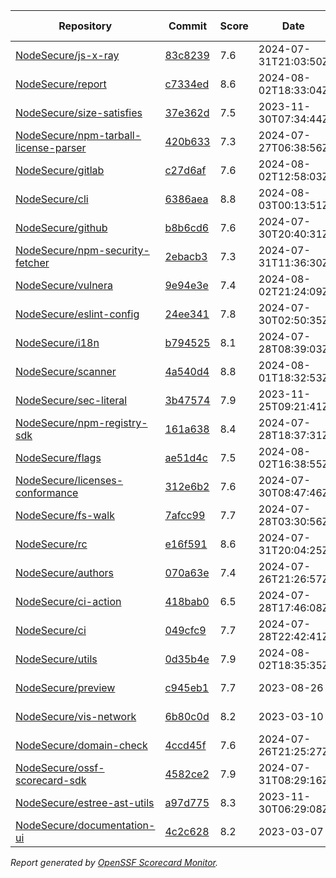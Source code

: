 <!-- OPENSSF-SCORECARD-MONITOR:START -->

| Repository | Commit | Score | Date | Score Delta | Report | StepSecurity |
| -- | -- | -- | -- | -- | -- | -- |
| [NodeSecure/js-x-ray](https://github.com/NodeSecure/js-x-ray) | [83c8239](https://github.com/NodeSecure/js-x-ray/commit/83c8239e49abd652f5148f34add9192c5bb4ad17) | 7.6 | 2024-07-31T21:03:50Z | 0 / [Details](https://ossf.github.io/scorecard-visualizer/#/projects/github.com/NodeSecure/js-x-ray/compare/5fcd7a5c60adc1c02783f7ca31788d7a7e8b9141/83c8239e49abd652f5148f34add9192c5bb4ad17) | [View](https://ossf.github.io/scorecard-visualizer/#/projects/github.com/NodeSecure/js-x-ray/commit/83c8239e49abd652f5148f34add9192c5bb4ad17) | [Fix it](https://app.stepsecurity.io/securerepo?repo=NodeSecure/js-x-ray) |
| [NodeSecure/report](https://github.com/NodeSecure/report) | [c7334ed](https://github.com/NodeSecure/report/commit/c7334edfe3525a95da13ec5fe6a112734d6e1888) | 8.6 | 2024-08-02T18:33:04Z | -0.1 / [Details](https://ossf.github.io/scorecard-visualizer/#/projects/github.com/NodeSecure/report/compare/526117a75c3939f7b459fe749e5e4d8bbb6582a5/c7334edfe3525a95da13ec5fe6a112734d6e1888) | [View](https://ossf.github.io/scorecard-visualizer/#/projects/github.com/NodeSecure/report/commit/c7334edfe3525a95da13ec5fe6a112734d6e1888) | [Fix it](https://app.stepsecurity.io/securerepo?repo=NodeSecure/report) |
| [NodeSecure/size-satisfies](https://github.com/NodeSecure/size-satisfies) | [37e362d](https://github.com/NodeSecure/size-satisfies/commit/37e362d756ea07662ee8052320a7d4ec1c097cad) | 7.5 | 2023-11-30T07:34:44Z | 0 / [Details](https://ossf.github.io/scorecard-visualizer/#/projects/github.com/NodeSecure/size-satisfies/compare/37e362d756ea07662ee8052320a7d4ec1c097cad/37e362d756ea07662ee8052320a7d4ec1c097cad) | [View](https://ossf.github.io/scorecard-visualizer/#/projects/github.com/NodeSecure/size-satisfies/commit/37e362d756ea07662ee8052320a7d4ec1c097cad) | [Fix it](https://app.stepsecurity.io/securerepo?repo=NodeSecure/size-satisfies) |
| [NodeSecure/npm-tarball-license-parser](https://github.com/NodeSecure/npm-tarball-license-parser) | [420b633](https://github.com/NodeSecure/npm-tarball-license-parser/commit/420b6331a6f3c07c5f20bb8f58d3394b88007c54) | 7.3 | 2024-07-27T06:38:56Z | 0 / [Details](https://ossf.github.io/scorecard-visualizer/#/projects/github.com/NodeSecure/npm-tarball-license-parser/compare/420b6331a6f3c07c5f20bb8f58d3394b88007c54/420b6331a6f3c07c5f20bb8f58d3394b88007c54) | [View](https://ossf.github.io/scorecard-visualizer/#/projects/github.com/NodeSecure/npm-tarball-license-parser/commit/420b6331a6f3c07c5f20bb8f58d3394b88007c54) | [Fix it](https://app.stepsecurity.io/securerepo?repo=NodeSecure/npm-tarball-license-parser) |
| [NodeSecure/gitlab](https://github.com/NodeSecure/gitlab) | [c27d6af](https://github.com/NodeSecure/gitlab/commit/c27d6af8c1c07ff172dac9b93f988bb3fe3b89a8) | 7.6 | 2024-08-02T12:58:03Z | 0 / [Details](https://ossf.github.io/scorecard-visualizer/#/projects/github.com/NodeSecure/gitlab/compare/c27d6af8c1c07ff172dac9b93f988bb3fe3b89a8/c27d6af8c1c07ff172dac9b93f988bb3fe3b89a8) | [View](https://ossf.github.io/scorecard-visualizer/#/projects/github.com/NodeSecure/gitlab/commit/c27d6af8c1c07ff172dac9b93f988bb3fe3b89a8) | [Fix it](https://app.stepsecurity.io/securerepo?repo=NodeSecure/gitlab) |
| [NodeSecure/cli](https://github.com/NodeSecure/cli) | [6386aea](https://github.com/NodeSecure/cli/commit/6386aea236a49b583bc44cd0936038311f4aa18e) | 8.8 | 2024-08-03T00:13:51Z | 0 / [Details](https://ossf.github.io/scorecard-visualizer/#/projects/github.com/NodeSecure/cli/compare/21b8b0aeee7f1ee9d6db4a4bf5398180f2261d69/6386aea236a49b583bc44cd0936038311f4aa18e) | [View](https://ossf.github.io/scorecard-visualizer/#/projects/github.com/NodeSecure/cli/commit/6386aea236a49b583bc44cd0936038311f4aa18e) | [Fix it](https://app.stepsecurity.io/securerepo?repo=NodeSecure/cli) |
| [NodeSecure/github](https://github.com/NodeSecure/github) | [b8b6cd6](https://github.com/NodeSecure/github/commit/b8b6cd6fc741f0dbb15dee54a99f511d70529d77) | 7.6 | 2024-07-30T20:40:31Z | 0 / [Details](https://ossf.github.io/scorecard-visualizer/#/projects/github.com/NodeSecure/github/compare/b8b6cd6fc741f0dbb15dee54a99f511d70529d77/b8b6cd6fc741f0dbb15dee54a99f511d70529d77) | [View](https://ossf.github.io/scorecard-visualizer/#/projects/github.com/NodeSecure/github/commit/b8b6cd6fc741f0dbb15dee54a99f511d70529d77) | [Fix it](https://app.stepsecurity.io/securerepo?repo=NodeSecure/github) |
| [NodeSecure/npm-security-fetcher](https://github.com/NodeSecure/npm-security-fetcher) | [2ebacb3](https://github.com/NodeSecure/npm-security-fetcher/commit/2ebacb30f5c504e1bcb3bb32ca93cf18335d7d07) | 7.3 | 2024-07-31T11:36:30Z | 0 / [Details](https://ossf.github.io/scorecard-visualizer/#/projects/github.com/NodeSecure/npm-security-fetcher/compare/2ebacb30f5c504e1bcb3bb32ca93cf18335d7d07/2ebacb30f5c504e1bcb3bb32ca93cf18335d7d07) | [View](https://ossf.github.io/scorecard-visualizer/#/projects/github.com/NodeSecure/npm-security-fetcher/commit/2ebacb30f5c504e1bcb3bb32ca93cf18335d7d07) | [Fix it](https://app.stepsecurity.io/securerepo?repo=NodeSecure/npm-security-fetcher) |
| [NodeSecure/vulnera](https://github.com/NodeSecure/vulnera) | [9e94e3e](https://github.com/NodeSecure/vulnera/commit/9e94e3e0a7e1257cdfaedc42f910452f8c74d914) | 7.4 | 2024-08-02T21:24:09Z | 0 / [Details](https://ossf.github.io/scorecard-visualizer/#/projects/github.com/NodeSecure/vulnera/compare/9e94e3e0a7e1257cdfaedc42f910452f8c74d914/9e94e3e0a7e1257cdfaedc42f910452f8c74d914) | [View](https://ossf.github.io/scorecard-visualizer/#/projects/github.com/NodeSecure/vulnera/commit/9e94e3e0a7e1257cdfaedc42f910452f8c74d914) | [Fix it](https://app.stepsecurity.io/securerepo?repo=NodeSecure/vulnera) |
| [NodeSecure/eslint-config](https://github.com/NodeSecure/eslint-config) | [24ee341](https://github.com/NodeSecure/eslint-config/commit/24ee341dd582f178cb5524f0b6ecc4c4082310a2) | 7.8 | 2024-07-30T02:50:35Z | 0 / [Details](https://ossf.github.io/scorecard-visualizer/#/projects/github.com/NodeSecure/eslint-config/compare/24ee341dd582f178cb5524f0b6ecc4c4082310a2/24ee341dd582f178cb5524f0b6ecc4c4082310a2) | [View](https://ossf.github.io/scorecard-visualizer/#/projects/github.com/NodeSecure/eslint-config/commit/24ee341dd582f178cb5524f0b6ecc4c4082310a2) | [Fix it](https://app.stepsecurity.io/securerepo?repo=NodeSecure/eslint-config) |
| [NodeSecure/i18n](https://github.com/NodeSecure/i18n) | [b794525](https://github.com/NodeSecure/i18n/commit/b79452564b9382663a566b4f169b19c4da07b994) | 8.1 | 2024-07-28T08:39:03Z | 0 / [Details](https://ossf.github.io/scorecard-visualizer/#/projects/github.com/NodeSecure/i18n/compare/b79452564b9382663a566b4f169b19c4da07b994/b79452564b9382663a566b4f169b19c4da07b994) | [View](https://ossf.github.io/scorecard-visualizer/#/projects/github.com/NodeSecure/i18n/commit/b79452564b9382663a566b4f169b19c4da07b994) | [Fix it](https://app.stepsecurity.io/securerepo?repo=NodeSecure/i18n) |
| [NodeSecure/scanner](https://github.com/NodeSecure/scanner) | [4a540d4](https://github.com/NodeSecure/scanner/commit/4a540d4bb813125b0f3725623c0a29e18c6b7ed9) | 8.8 | 2024-08-01T18:32:53Z | 0 / [Details](https://ossf.github.io/scorecard-visualizer/#/projects/github.com/NodeSecure/scanner/compare/8bf6264682ffe36f48028da2a5a3ea89f8463f15/4a540d4bb813125b0f3725623c0a29e18c6b7ed9) | [View](https://ossf.github.io/scorecard-visualizer/#/projects/github.com/NodeSecure/scanner/commit/4a540d4bb813125b0f3725623c0a29e18c6b7ed9) | [Fix it](https://app.stepsecurity.io/securerepo?repo=NodeSecure/scanner) |
| [NodeSecure/sec-literal](https://github.com/NodeSecure/sec-literal) | [3b47574](https://github.com/NodeSecure/sec-literal/commit/3b475747f5c3891946c40d9ad4e8096500e1a206) | 7.9 | 2023-11-25T09:21:41Z | 0 / [Details](https://ossf.github.io/scorecard-visualizer/#/projects/github.com/NodeSecure/sec-literal/compare/3b475747f5c3891946c40d9ad4e8096500e1a206/3b475747f5c3891946c40d9ad4e8096500e1a206) | [View](https://ossf.github.io/scorecard-visualizer/#/projects/github.com/NodeSecure/sec-literal/commit/3b475747f5c3891946c40d9ad4e8096500e1a206) | [Fix it](https://app.stepsecurity.io/securerepo?repo=NodeSecure/sec-literal) |
| [NodeSecure/npm-registry-sdk](https://github.com/NodeSecure/npm-registry-sdk) | [161a638](https://github.com/NodeSecure/npm-registry-sdk/commit/161a638e028ce99bc5facf307c02a3fcdbb3eb4c) | 8.4 | 2024-07-28T18:37:31Z | 0 / [Details](https://ossf.github.io/scorecard-visualizer/#/projects/github.com/NodeSecure/npm-registry-sdk/compare/161a638e028ce99bc5facf307c02a3fcdbb3eb4c/161a638e028ce99bc5facf307c02a3fcdbb3eb4c) | [View](https://ossf.github.io/scorecard-visualizer/#/projects/github.com/NodeSecure/npm-registry-sdk/commit/161a638e028ce99bc5facf307c02a3fcdbb3eb4c) | [Fix it](https://app.stepsecurity.io/securerepo?repo=NodeSecure/npm-registry-sdk) |
| [NodeSecure/flags](https://github.com/NodeSecure/flags) | [ae51d4c](https://github.com/NodeSecure/flags/commit/ae51d4cfe0c5f49007d726dd9b2b0b47ad14a0f9) | 7.5 | 2024-08-02T16:38:55Z | 0 / [Details](https://ossf.github.io/scorecard-visualizer/#/projects/github.com/NodeSecure/flags/compare/3e5ed0c940f8f7de030edb42e4d16eb640296c8b/ae51d4cfe0c5f49007d726dd9b2b0b47ad14a0f9) | [View](https://ossf.github.io/scorecard-visualizer/#/projects/github.com/NodeSecure/flags/commit/ae51d4cfe0c5f49007d726dd9b2b0b47ad14a0f9) | [Fix it](https://app.stepsecurity.io/securerepo?repo=NodeSecure/flags) |
| [NodeSecure/licenses-conformance](https://github.com/NodeSecure/licenses-conformance) | [312e6b2](https://github.com/NodeSecure/licenses-conformance/commit/312e6b29f729dda7ac6d16a056d0f5c4bc8c1361) | 7.6 | 2024-07-30T08:47:46Z | 0 / [Details](https://ossf.github.io/scorecard-visualizer/#/projects/github.com/NodeSecure/licenses-conformance/compare/3f14f46ea080f622525c6f685abdab3f3f164813/312e6b29f729dda7ac6d16a056d0f5c4bc8c1361) | [View](https://ossf.github.io/scorecard-visualizer/#/projects/github.com/NodeSecure/licenses-conformance/commit/312e6b29f729dda7ac6d16a056d0f5c4bc8c1361) | [Fix it](https://app.stepsecurity.io/securerepo?repo=NodeSecure/licenses-conformance) |
| [NodeSecure/fs-walk](https://github.com/NodeSecure/fs-walk) | [7afcc99](https://github.com/NodeSecure/fs-walk/commit/7afcc99b454e3a05f7410ab658914399309014fe) | 7.7 | 2024-07-28T03:30:56Z | 0 / [Details](https://ossf.github.io/scorecard-visualizer/#/projects/github.com/NodeSecure/fs-walk/compare/7afcc99b454e3a05f7410ab658914399309014fe/7afcc99b454e3a05f7410ab658914399309014fe) | [View](https://ossf.github.io/scorecard-visualizer/#/projects/github.com/NodeSecure/fs-walk/commit/7afcc99b454e3a05f7410ab658914399309014fe) | [Fix it](https://app.stepsecurity.io/securerepo?repo=NodeSecure/fs-walk) |
| [NodeSecure/rc](https://github.com/NodeSecure/rc) | [e16f591](https://github.com/NodeSecure/rc/commit/e16f5913d001f39eec5cc6c75514a03532b6d4c7) | 8.6 | 2024-07-31T20:04:25Z | 0.2 / [Details](https://ossf.github.io/scorecard-visualizer/#/projects/github.com/NodeSecure/rc/compare/b6fab01428ce006ad21ecfe1c4ddfa12ee6865ff/e16f5913d001f39eec5cc6c75514a03532b6d4c7) | [View](https://ossf.github.io/scorecard-visualizer/#/projects/github.com/NodeSecure/rc/commit/e16f5913d001f39eec5cc6c75514a03532b6d4c7) | [Fix it](https://app.stepsecurity.io/securerepo?repo=NodeSecure/rc) |
| [NodeSecure/authors](https://github.com/NodeSecure/authors) | [070a63e](https://github.com/NodeSecure/authors/commit/070a63e3fab151f9d38a2c13e76cfa69c01b1bf3) | 7.4 | 2024-07-26T21:26:57Z | 0 / [Details](https://ossf.github.io/scorecard-visualizer/#/projects/github.com/NodeSecure/authors/compare/070a63e3fab151f9d38a2c13e76cfa69c01b1bf3/070a63e3fab151f9d38a2c13e76cfa69c01b1bf3) | [View](https://ossf.github.io/scorecard-visualizer/#/projects/github.com/NodeSecure/authors/commit/070a63e3fab151f9d38a2c13e76cfa69c01b1bf3) | [Fix it](https://app.stepsecurity.io/securerepo?repo=NodeSecure/authors) |
| [NodeSecure/ci-action](https://github.com/NodeSecure/ci-action) | [418bab0](https://github.com/NodeSecure/ci-action/commit/418bab00837e1100cf5e878e1b4237d6dd82db29) | 6.5 | 2024-07-28T17:46:08Z | 0 / [Details](https://ossf.github.io/scorecard-visualizer/#/projects/github.com/NodeSecure/ci-action/compare/418bab00837e1100cf5e878e1b4237d6dd82db29/418bab00837e1100cf5e878e1b4237d6dd82db29) | [View](https://ossf.github.io/scorecard-visualizer/#/projects/github.com/NodeSecure/ci-action/commit/418bab00837e1100cf5e878e1b4237d6dd82db29) | [Fix it](https://app.stepsecurity.io/securerepo?repo=NodeSecure/ci-action) |
| [NodeSecure/ci](https://github.com/NodeSecure/ci) | [049cfc9](https://github.com/NodeSecure/ci/commit/049cfc900c6e35e563929ff6918d02cf1f5fc22b) | 7.7 | 2024-07-28T22:42:41Z | 0 / [Details](https://ossf.github.io/scorecard-visualizer/#/projects/github.com/NodeSecure/ci/compare/049cfc900c6e35e563929ff6918d02cf1f5fc22b/049cfc900c6e35e563929ff6918d02cf1f5fc22b) | [View](https://ossf.github.io/scorecard-visualizer/#/projects/github.com/NodeSecure/ci/commit/049cfc900c6e35e563929ff6918d02cf1f5fc22b) | [Fix it](https://app.stepsecurity.io/securerepo?repo=NodeSecure/ci) |
| [NodeSecure/utils](https://github.com/NodeSecure/utils) | [0d35b4e](https://github.com/NodeSecure/utils/commit/0d35b4e47068158335f43b99297fddbf55cf2d3e) | 7.9 | 2024-08-02T18:35:35Z | 0 / [Details](https://ossf.github.io/scorecard-visualizer/#/projects/github.com/NodeSecure/utils/compare/0d35b4e47068158335f43b99297fddbf55cf2d3e/0d35b4e47068158335f43b99297fddbf55cf2d3e) | [View](https://ossf.github.io/scorecard-visualizer/#/projects/github.com/NodeSecure/utils/commit/0d35b4e47068158335f43b99297fddbf55cf2d3e) | [Fix it](https://app.stepsecurity.io/securerepo?repo=NodeSecure/utils) |
| [NodeSecure/preview](https://github.com/NodeSecure/preview) | [c945eb1](https://github.com/NodeSecure/preview/commit/c945eb1a0af71512061b7be8314ee38a939cd524) | 7.7 | 2023-08-26 | 0 / [Details](https://ossf.github.io/scorecard-visualizer/#/projects/github.com/NodeSecure/preview/compare/c945eb1a0af71512061b7be8314ee38a939cd524/c945eb1a0af71512061b7be8314ee38a939cd524) | [View](https://ossf.github.io/scorecard-visualizer/#/projects/github.com/NodeSecure/preview/commit/c945eb1a0af71512061b7be8314ee38a939cd524) | [Fix it](https://app.stepsecurity.io/securerepo?repo=NodeSecure/preview) |
| [NodeSecure/vis-network](https://github.com/NodeSecure/vis-network) | [6b80c0d](https://github.com/NodeSecure/vis-network/commit/6b80c0db98cd2d08be6de39fb5c97298376a86c0) | 8.2 | 2023-03-10 | 0 / [Details](https://ossf.github.io/scorecard-visualizer/#/projects/github.com/NodeSecure/vis-network/compare/6b80c0db98cd2d08be6de39fb5c97298376a86c0/6b80c0db98cd2d08be6de39fb5c97298376a86c0) | [View](https://ossf.github.io/scorecard-visualizer/#/projects/github.com/NodeSecure/vis-network/commit/6b80c0db98cd2d08be6de39fb5c97298376a86c0) | [Fix it](https://app.stepsecurity.io/securerepo?repo=NodeSecure/vis-network) |
| [NodeSecure/domain-check](https://github.com/NodeSecure/domain-check) | [4ccd45f](https://github.com/NodeSecure/domain-check/commit/4ccd45f37ad37a6078211683f4dacacd2bbbe489) | 7.6 | 2024-07-26T21:25:27Z | 0 / [Details](https://ossf.github.io/scorecard-visualizer/#/projects/github.com/NodeSecure/domain-check/compare/4ccd45f37ad37a6078211683f4dacacd2bbbe489/4ccd45f37ad37a6078211683f4dacacd2bbbe489) | [View](https://ossf.github.io/scorecard-visualizer/#/projects/github.com/NodeSecure/domain-check/commit/4ccd45f37ad37a6078211683f4dacacd2bbbe489) | [Fix it](https://app.stepsecurity.io/securerepo?repo=NodeSecure/domain-check) |
| [NodeSecure/ossf-scorecard-sdk](https://github.com/NodeSecure/ossf-scorecard-sdk) | [4582ce2](https://github.com/NodeSecure/ossf-scorecard-sdk/commit/4582ce27e46053f864a7d0125a14a1920f8aef57) | 7.9 | 2024-07-31T08:29:16Z | 0.2 / [Details](https://ossf.github.io/scorecard-visualizer/#/projects/github.com/NodeSecure/ossf-scorecard-sdk/compare/c3331f93fa6f0eb178db62b61c88815dfd2dfd8e/4582ce27e46053f864a7d0125a14a1920f8aef57) | [View](https://ossf.github.io/scorecard-visualizer/#/projects/github.com/NodeSecure/ossf-scorecard-sdk/commit/4582ce27e46053f864a7d0125a14a1920f8aef57) | [Fix it](https://app.stepsecurity.io/securerepo?repo=NodeSecure/ossf-scorecard-sdk) |
| [NodeSecure/estree-ast-utils](https://github.com/NodeSecure/estree-ast-utils) | [a97d775](https://github.com/NodeSecure/estree-ast-utils/commit/a97d775ec2a12e1c8f8b22e5177c55ad5ec157cb) | 8.3 | 2023-11-30T06:29:08Z | 0 / [Details](https://ossf.github.io/scorecard-visualizer/#/projects/github.com/NodeSecure/estree-ast-utils/compare/a97d775ec2a12e1c8f8b22e5177c55ad5ec157cb/a97d775ec2a12e1c8f8b22e5177c55ad5ec157cb) | [View](https://ossf.github.io/scorecard-visualizer/#/projects/github.com/NodeSecure/estree-ast-utils/commit/a97d775ec2a12e1c8f8b22e5177c55ad5ec157cb) | [Fix it](https://app.stepsecurity.io/securerepo?repo=NodeSecure/estree-ast-utils) |
| [NodeSecure/documentation-ui](https://github.com/NodeSecure/documentation-ui) | [4c2c628](https://github.com/NodeSecure/documentation-ui/commit/4c2c62809956190a0cf9583442271546ee4f331c) | 8.2 | 2023-03-07 | 0 / [Details](https://ossf.github.io/scorecard-visualizer/#/projects/github.com/NodeSecure/documentation-ui/compare/4c2c62809956190a0cf9583442271546ee4f331c/4c2c62809956190a0cf9583442271546ee4f331c) | [View](https://ossf.github.io/scorecard-visualizer/#/projects/github.com/NodeSecure/documentation-ui/commit/4c2c62809956190a0cf9583442271546ee4f331c) | [Fix it](https://app.stepsecurity.io/securerepo?repo=NodeSecure/documentation-ui) |

_Report generated by [OpenSSF Scorecard Monitor](https://github.com/ossf/scorecard-monitor)._

<!-- OPENSSF-SCORECARD-MONITOR:END -->